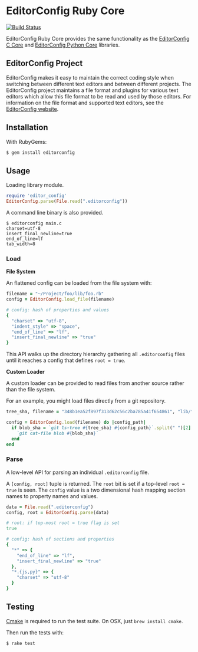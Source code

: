 # EditorConfig Ruby Core
[![Build Status](https://travis-ci.org/editorconfig/editorconfig-core-ruby.svg?branch=master)](https://travis-ci.org/editorconfig/editorconfig-core-ruby)

EditorConfig Ruby Core provides the same functionality as the [EditorConfig C Core](https://github.com/editorconfig/editorconfig-core-c) and [EditorConfig Python Core](https://github.com/editorconfig/editorconfig-core-py) libraries.

## EditorConfig Project

EditorConfig makes it easy to maintain the correct coding style when switching between different text editors and between different projects. The EditorConfig project maintains a file format and plugins for various text editors which allow this file format to be read and used by those editors. For information on the file format and supported text editors, see the [EditorConfig website](http://editorconfig.org).

## Installation

With RubyGems:

``` sh
$ gem install editorconfig
```

## Usage

Loading library module.

``` ruby
require 'editor_config'
EditorConfig.parse(File.read(".editorconfig"))
```

A command line binary is also provided.

```
$ editorconfig main.c
charset=utf-8
insert_final_newline=true
end_of_line=lf
tab_width=8
```

### Load

**File System**

An flattened config can be loaded from the file system with:

``` ruby
filename = "~/Project/foo/lib/foo.rb"
config = EditorConfig.load_file(filename)

# config: hash of properties and values
{
  "charset" => "utf-8",
  "indent_style" => "space",
  "end_of_line" => "lf",
  "insert_final_newline" => "true"
}
```

This API walks up the directory hierarchy gathering all `.editorconfig` files until it reaches a config that defines `root = true`.

**Custom Loader**

A custom loader can be provided to read files from another source rather than the file system.

For an example, you might load files directly from a git repository.

``` ruby
tree_sha, filename = "348b1ea52f897f313d62c56c2ba785a41f654861", "lib/foo.rb"

config = EditorConfig.load(filename) do |config_path|
  if blob_sha = `git ls-tree #{tree_sha} #{config_path}`.split(" ")[2]
    `git cat-file blob #{blob_sha}`
  end
end
```

### Parse

A low-level API for parsing an individual `.editorconfig` file.

A `[config, root]` tuple is returned. The `root` bit is set if a top-level `root = true` is seen. The `config` value is a two dimensional hash mapping section names to property names and values.

``` ruby
data = File.read(".editorconfig")
config, root = EditorConfig.parse(data)

# root: if top-most root = true flag is set
true

# config: hash of sections and properties
{
  "*" => {
    "end_of_line" => "lf",
    "insert_final_newline" => "true"
  },
  "*.{js,py}" => {
    "charset" => "utf-8"
  }
}
```


## Testing

[Cmake](http://www.cmake.org) is required to run the test suite. On OSX, just `brew install cmake`.

Then run the tests with:

``` sh
$ rake test
```
